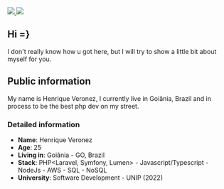 <a target='_blank' href="https://www.instagram.com/v3ronez">
        <img src="https://img.shields.io/badge/Instagram-E4405F?style=for-the-badge&logo=instagram&logoColor=white">
</a>
<a target='_blank' href="https://www.linkedin.com/in/henrique-veronez/">
        <img src="https://img.shields.io/badge/LinkedIn-0077B5?style=for-the-badge&logo=linkedin&logoColor=white">
</a>

## Hi =}

I don't really know how u got here, but I will try to show a little bit about myself for you.

## Public information
My name is Henrique Veronez, I currently live in Goiânia, Brazil and in process to be the best php dev on my street.

### Detailed information

* **Name**: Henrique Veronez
* **Age**: 25
* **Living in**: Goiânia - GO, Brazil
* **Stack**: PHP<Laravel, Symfony, Lumen> - Javascript/Typescript - NodeJs - AWS - SQL - NoSQL
* **University**: Software Development - UNIP (2022)
